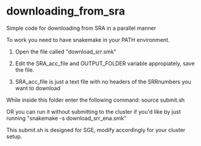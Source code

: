 # downloading_from_sra
Simple code for downloading from SRA in a parallel manner

To work you need to have snakemake in your PATH environment.

1. Open the file called "download_srr.smk"

2. Edit the SRA_acc_file and OUTPUT_FOLDER variable appropiately, save the file.

3. SRA_acc_file is just a text file with no headers of the SRRnumbers you want to download

While inside this folder enter the following command:
source submit.sh


OR you can run it without submitting to the cluster if you'd like by just running "snakemake -s download_srr_ena.smk"


This submit.sh is designed for SGE, modify accordingly for your cluster setup. 
